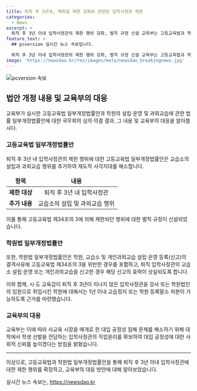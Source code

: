 ```yaml
---
title: 퇴직 후 3년내, 재취업 제한 강화와 관련된 입학사정관 제한
categories:
  - News
excerpt: >
  퇴직 후 3년 이내 입학사정관의 제한 행위 강화, 벌칙 규정 신설 교육부는 고등교육법과 학원법 일부 개정안을 국무회의에서 의결했다고 9일 밝혔다. 퇴직 후 3년 동안 학원 설립이나 취업을 제한하는데 교습소 설립과 과외교습 행위를 추가하고, 위반 시 1년 이하 징역 또는 1000만 원 이하 벌금 부과된다. 교육부는 사회적 신뢰를 높이기 위해 선결과제로 입학사정관의 직업윤리를 확보할 계획이다. 또한 개인정보보호위원회의 요구에 따라 한국교직원공제회법 일부개정법률안도 마련되었다. 
feature_text: >
  ## pcversion 실시간 뉴스 속보입니다.

  퇴직 후 3년 이내 입학사정관의 제한 행위 강화, 벌칙 규정 신설 교육부는 고등교육법과 학원법 일부 개정안을 국무회의에서 의결했다고 9일 밝혔다. 퇴직 후 3년 동안 학원 설립이나 취업을 제한하는데 교습소 설립과 과외교습 행위를 추가하고, 위반 시 1년 이하 징역 또는 1000만 원 이하 벌금 부과된다. 교육부는 사회적 신뢰를 높이기 위해 선결과제로 입학사정관의 직업윤리를 확보할 계획이다. 또한 개인정보보호위원회의 요구에 따라 한국교직원공제회법 일부개정법률안도 마련되었다. 
image: 'https://newsdao.kr/res/images/meta/newsdao_breakingnews.jpg'
---
```


<p><img src="https://newsdao.kr/res/images/meta/newsdao_breakingnews.jpg" alt="pcversion 속보" /></p>

<h2 data-ke-size="size26">법안 개정 내용 및 교육부의 대응</h2>

<p data-ke-size="size16">교육부가 실시한 고등교육법 일부개정법률안과 학원의 설립·운영 및 과외교습에 관한 법률 일부개정법률안에 대한 국무회의 심의·의결 결과, 그 내용 및 교육부의 대응을 알아봅시다.</p>

<h3><b>고등교육법 일부개정법률안</b></h3>

<p data-ke-size="size16">퇴직 후 3년 내 입학사정관의 제한 행위에 대한 고등교육법 일부개정법률안은 교습소의 설립과 과외교습 행위를 추가하여 제도적 사각지대를 해소합니다.</p>

<table>
<thead>
<tr>
<td style="text-align: center; height: 17px;"><b>항목</b></td>
<td style="text-align: center; height: 17px;"><b>내용</b></td>
</tr>
</thead>
<tbody>
<tr>
<td style="text-align: center; height: 17px;"><b>제한 대상</b></td>
<td style="text-align: center; height: 17px;">퇴직 후 3년 내 입학사정관</td>
</tr>
<tr>
<td style="text-align: center; height: 17px;"><b>추가 내용</b></td>
<td style="text-align: center; height: 17px;">교습소의 설립 및 과외교습 행위</td>
</tr>
</tbody>
</table>

<p data-ke-size="size16">이를 통해 고등교육법 제34조의 3에 의해 제한되던 행위에 대한 벌칙 규정이 신설되었습니다.</p>

<h3><b>학원법 일부개정법률안</b></h3>

<p data-ke-size="size16">또한, 학원법 일부개정법률안은 학원, 교습소 및 개인과외교습 설립·운영 등록(신고)의 결격사유에 고등교육법 제34조의 3을 위반한 경우를 포함하고, 퇴직 입학사정관의 교습소 설립·운영 또는 개인과외교습을 신고한 경우 해당 신고의 효력이 상실되도록 합니다.</p>

<p data-ke-size="size16">이와 함께, 시·도 교육감이 퇴직 후 3년이 지나지 않은 입학사정관을 강사 또는 학원법인의 임원으로 취업시킨 학원에 대해서는 1년 이내 교습정지 또는 학원 등록말소 처분이 가능하도록 근거를 마련했습니다.</p>

<h3><b>교육부의 대응</b></h3>

<p data-ke-size="size16">교육부는 이에 따라 사교육 시장을 매개로 한 대입 공정성 침해 문제를 해소하기 위해 대학에서 학생 선발을 전담하는 입학사정관의 직업윤리를 확보하여 대입 공정성에 대한 사회적 신뢰를 높이겠다는 방침을 밝혔습니다.</p>

<hr>

<p data-ke-size="size16">이상으로, 고등교육법과 학원법 일부개정법률안을 통해 퇴직 후 3년 이내 입학사정관에 대한 제한 행위를 확장하고, 교육부의 대응 방안에 대해 알아보았습니다.</p>
실시간 뉴스 속보는, <a href="https://newsdao.kr" rel="dofollow">https://newsdao.kr</a>


